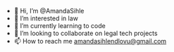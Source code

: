 - 👋 Hi, I’m @AmandaSihle
- 👀 I’m interested in law
- 🌱 I’m currently learning to code
- 💞️ I’m looking to collaborate on legal tech projects
- 📫 How to reach me amandasihlendlovu@gmail.com

<!---
AmandaSihle/AmandaSihle is a ✨ special ✨ repository because its `README.md` (this file) appears on your GitHub profile.
You can click the Preview link to take a look at your changes.
--->
